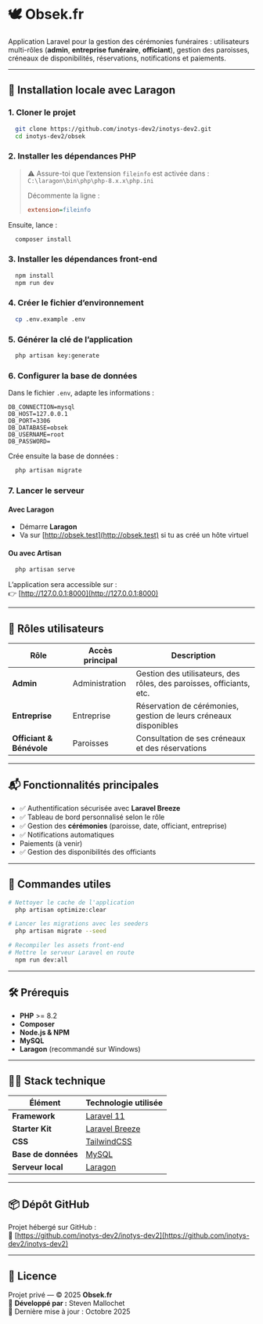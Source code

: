 # 🕊️ Obsek.fr

Application Laravel pour la gestion des cérémonies funéraires : utilisateurs multi-rôles (**admin**, **entreprise funéraire**, **officiant**), gestion des paroisses, créneaux de disponibilités, réservations, notifications et paiements.

---

## 🚀 Installation locale avec Laragon

### 1. Cloner le projet
```bash
  git clone https://github.com/inotys-dev2/inotys-dev2.git
  cd inotys-dev2/obsek
```

### 2. Installer les dépendances PHP
> ⚠️ Assure-toi que l’extension `fileinfo` est activée dans :
> `C:\laragon\bin\php\php-8.x.x\php.ini`
>
> Décommente la ligne :
> ```ini
> extension=fileinfo
> ```

Ensuite, lance :
```bash
  composer install
```

### 3. Installer les dépendances front-end
```bash
  npm install
  npm run dev
```

### 4. Créer le fichier d’environnement
```bash
  cp .env.example .env
```

### 5. Générer la clé de l’application
```bash
  php artisan key:generate
```

### 6. Configurer la base de données
Dans le fichier `.env`, adapte les informations :
```env
DB_CONNECTION=mysql
DB_HOST=127.0.0.1
DB_PORT=3306
DB_DATABASE=obsek
DB_USERNAME=root
DB_PASSWORD=
```

Crée ensuite la base de données :
```bash
  php artisan migrate
```

### 7. Lancer le serveur

#### Avec Laragon
- Démarre **Laragon**
- Va sur [http://obsek.test](http://obsek.test) si tu as créé un hôte virtuel

#### Ou avec Artisan
```bash
  php artisan serve
```

L’application sera accessible sur :  
👉 [http://127.0.0.1:8000](http://127.0.0.1:8000)

---

## 👥 Rôles utilisateurs

| Rôle              | Accès principal | Description                                                           |
|-------------------|-----------------|-----------------------------------------------------------------------|
| **Admin**         | Administration  | Gestion des utilisateurs, des rôles, des paroisses, officiants, etc.  |
| **Entreprise**    | Entreprise | Réservation de cérémonies, gestion de leurs créneaux disponibles      |
| **Officiant & Bénévole** |  Paroisses | Consultation de ses créneaux et des réservations                      |

---

## 📬 Fonctionnalités principales

- ✅ Authentification sécurisée avec **Laravel Breeze**
- ✅ Tableau de bord personnalisé selon le rôle
- ✅ Gestion des **cérémonies** (paroisse, date, officiant, entreprise)
- ✅ Notifications automatiques
-  Paiements (à venir)
- ✅ Gestion des disponibilités des officiants

---

## 🧰 Commandes utiles

```bash
# Nettoyer le cache de l'application
  php artisan optimize:clear

# Lancer les migrations avec les seeders
  php artisan migrate --seed

# Recompiler les assets front-end 
# Mettre le serveur Laravel en route
  npm run dev:all
```

---

## 🛠️ Prérequis

- **PHP** >= 8.2
- **Composer**
- **Node.js & NPM**
- **MySQL**
- **Laragon** (recommandé sur Windows)

---

## 🧑‍💻 Stack technique

| Élément          | Technologie utilisée          |
|------------------|------------------------------|
| **Framework**    | [Laravel 11](https://laravel.com) |
| **Starter Kit**  | [Laravel Breeze](https://laravel.com/docs/starter-kits#breeze) |
| **CSS**          | [TailwindCSS](https://tailwindcss.com) |
| **Base de données** | [MySQL](https://www.mysql.com) |
| **Serveur local** | [Laragon](https://laragon.org) |

---

## 📦 Dépôt GitHub

Projet hébergé sur GitHub :  
🔗 [https://github.com/inotys-dev2/inotys-dev2](https://github.com/inotys-dev2/inotys-dev2)

---

## 📄 Licence

Projet privé — © 2025 **Obsek.fr**\
🧠 **Développé par :** Steven Mallochet\
📅 Dernière mise à jour : Octobre 2025
